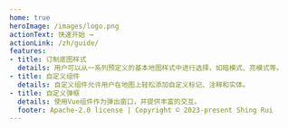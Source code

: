 ```yaml
---
home: true
heroImage: /images/logo.png
actionText: 快速开始 →
actionLink: /zh/guide/
features:
- title: 订制底图样式
  details: 用户可以从一系列预定义的基本地图样式中进行选择，如暗模式、亮模式等。 
- title: 自定义组件
  details: 自定义组件允许用户在地图上轻松添加自定义标记、注释和实体。 
- title: 自定义弹框
  details: 使用Vue组件作为弹出窗口，并提供丰富的交互。
  footer: Apache-2.0 license | Copyright © 2023-present Shing Rui 
---
```

